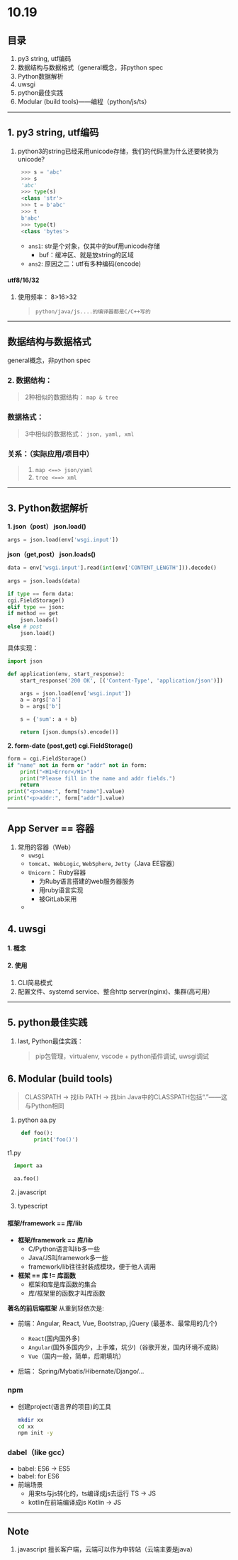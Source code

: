 # 10.19

## 目录
1. py3 string, utf编码
2. 数据结构与数据格式（general概念，非python spec
3. Python数据解析
4. uwsgi
5. python最佳实践
6. Modular (build tools)——编程（python/js/ts）

---
## 1. py3 string, utf编码
1. python3的string已经采用unicode存储，我们的代码里为什么还要转换为unicode?
   ```python
    >>> s = 'abc'
    >>> s
    'abc'
    >>> type(s)
    <class 'str'>
    >>> t = b'abc'
    >>> t
    b'abc'
    >>> type(t)
    <class 'bytes'>
   ```
   * `ans1`: str是个对象，仅其中的buf用unicode存储
     * buf：缓冲区、就是放string的区域
   * `ans2`: 原因之二：utf有多种编码(encode)

#### utf8/16/32
1. 使用频率： 8>16>32
   
   > `python/java/js....的编译器都是C/C++写的`


---
## 数据结构与数据格式
general概念，非python spec

### 2. 数据结构：

>  2种相似的数据结构：
>       `map & tree`


### 数据格式：
> 3中相似的数据格式：
> `json, yaml, xml`

### 关系：（实际应用/项目中）
> 1. `map <==> json/yaml`
> 2. `tree <==> xml`

---
## 3. Python数据解析
**1. json（post） json.load()**
  ```python
  args = json.load(env['wsgi.input'])
  ```

**json（get,post） json.loads()**
  ```python
  data = env['wsgi.input'].read(int(env['CONTENT_LENGTH'])).decode()
      
  args = json.loads(data)  
  ```
  ```python
  if type == form data:
  cgi.FieldStorage()
  elif type == json:
  if method == get
      json.loads()
  else # post
      json.load()
  ```

  具体实现：
  ```python
  import json

  def application(env, start_response):
      start_response('200 OK', [('Content-Type', 'application/json')])

      args = json.load(env['wsgi.input'])
      a = args['a']
      b = args['b']

      s = {'sum': a + b}

      return [json.dumps(s).encode()]
  ```

**2. form-date (post,get) cgi.FieldStorage()**
  ```python
  form = cgi.FieldStorage()
  if "name" not in form or "addr" not in form:
      print("<H1>Error</H1>")
      print("Please fill in the name and addr fields.")
      return
  print("<p>name:", form["name"].value)
  print("<p>addr:", form["addr"].value)
  ```
---
## App Server == 容器
1. 常用的容器（Web）
   * `uwsgi`
   * `tomcat`、`WebLogic`, `WebSphere`, `Jetty`（Java EE容器）
   * `Unicorn`： Ruby容器
     * 为Ruby语言搭建的web服务器服务
     * 用ruby语言实现
     * 被GitLab采用
   * 

## 4. uwsgi
#### 1. 概念
#### 2. 使用
1. CLI简易模式
2. 配置文件、systemd service、整合http server(nginx)、集群(高可用）
   
---
## 5. python最佳实践
1. last, Python最佳实践：
   > pip包管理，virtualenv, vscode + python插件调试, uwsgi调试

## 6. Modular (build tools)
> CLASSPATH -> 找lib
> PATH -> 找bin
> Java中的CLASSPATH包括“.”——这与Python相同
1. python
   aa.py
   ```python
    def foo():
        print('foo()')
   ```
  t1.py
  ```python
    import aa

    aa.foo()
  ```
2. javascript

3. typescript

#### 框架/framework == 库/lib
* **框架/framework == 库/lib**
  * C/Python语言叫lib多一些
  * Java/JS叫framework多一些
  * framework/lib往往封装成模块，便于他人调用
* **框架 == 库 != 库函数**
  * 框架和库是库函数的集合
  * 库/框架里的函数才叫库函数

**著名的前后端框架**
从重到轻依次是:
* 前端：Angular, React, Vue, Bootstrap, jQuery (最基本、最常用的几个)
  * `React`(国内国外多)
  * `Angular`(国外多国内少，上手难，坑少)（谷歌开发，国内环境不成熟）
  * `Vue`（国内一般，简单，后期填坑）

* 后端： Spring/Mybatis/Hibernate/Django/... 

### npm
* 创建project(语言界的项目)的工具
  ```bash
  mkdir xx
  cd xx
  npm init -y
  ```
### dabel（like gcc）
* babel: ES6 -> ES5
* babel: for ES6
* 前端场景
  * 用来ts与js转化的，ts编译成js去运行 TS -> JS
  * kotlin在前端编译成js  Kotlin -> JS
  
---
## Note
1. javascript 擅长客户端，云端可以作为中转站（云端主要是java）
